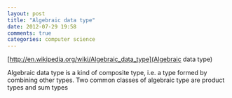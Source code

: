 ```yaml
---
layout: post
title: "Algebraic data type"
date: 2012-07-29 19:58
comments: true
categories: computer science
---
```

[http://en.wikipedia.org/wiki/Algebraic_data_type](Algebraic data type)


Algebraic data type is a kind of composite type, i.e. a type formed by combining other types. Two common classes of algebraic type are product types and sum types

